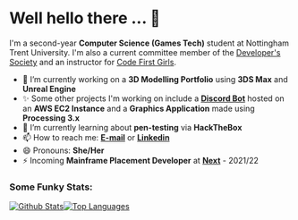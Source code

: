 # Well hello there ... 👋
I'm a second-year **Computer Science (Games Tech)** student at Nottingham Trent University. I'm also a current committee member of the [Developer's Society](https://github.com/NTUDevSoc) and an instructor for [Code First Girls](https://codefirstgirls.org.uk/).

- 🔭 I’m currently working on a **3D Modelling Portfolio** using **3DS Max** and **Unreal Engine**
- ✨ Some other projects I'm working on include a **[Discord Bot](https://github.com/Hannah-Ashna/Discord-Bot)** hosted on an **AWS EC2 Instance** and a **Graphics Application** made using **Processing 3.x**
- 🌱 I’m currently learning about **pen-testing** via **HackTheBox**
- 📫 How to reach me: [**E-mail**](mailto:hannah.ashna.jacob@gmail.com) or [**Linkedin**](https://www.linkedin.com/in/hannah-ashna-jacob/)
- 😄 Pronouns: **She/Her**
- ⚡ Incoming **Mainframe Placement Developer** at [**Next**](https://www.next.co.uk/) - 2021/22
 
### Some Funky Stats:
[![Github Stats](https://github-readme-stats.vercel.app/api?username=hannah-ashna&show_icons=true&count_private=true&theme=vision-friendly-dark&hide_border=true&custom_title=Github%20Stats&line_height=24)](https://github.com/anuraghazra/github-readme-stats)[![Top Languages](https://github-readme-stats.vercel.app/api/top-langs/?username=hannah-ashna&show_icons=true&hide_border=true&theme=vision-friendly-dark&langs_count=8&hide=ShaderLab,HLSL,ASP.NET,JavaScript,D,QMake,C&layout=compact&custom_title=Top%20Languages)](https://github.com/anuraghazra/github-readme-stats)


<!--
**Hannah-Ashna/Hannah-Ashna** is a ✨ _special_ ✨ repository because its `README.md` (this file) appears on your GitHub profile.
Here are some ideas to get you started:
- 👯 I’m looking to collaborate on ...
- 🤔 I’m looking for help with ...
-  Fun fact:
-->
